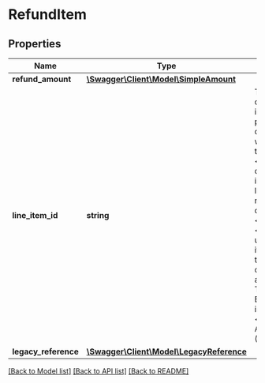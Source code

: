 # RefundItem

## Properties
Name | Type | Description | Notes
------------ | ------------- | ------------- | -------------
**refund_amount** | [**\Swagger\Client\Model\SimpleAmount**](SimpleAmount.md) |  | [optional] 
**line_item_id** | **string** | The unique identifier of an order line item. This identifier is created once a buyer purchases a &#x27;Buy It Now&#x27; item or if an auction listing ends with a winning bidder. Either this field or the &lt;b&gt;legacyReference&lt;/b&gt; container is needed to identify an individual order line item that will receive a refund.&lt;br&gt;&lt;br&gt;&lt;span class&#x3D;\&quot;tablenote\&quot;&gt;&lt;strong&gt;Note:&lt;/strong&gt; The &lt;b&gt;lineItemId&lt;/b&gt; field is used to identify an order line item in REST API format, and the  &lt;b&gt;legacyReference&lt;/b&gt; container is used to identify an order line item in Trading/legacy API format. Both legacy and REST API identifiers are returned in &lt;b&gt;getOrder&lt;/b&gt; (Fulfillment API) and &lt;b&gt;GetOrders&lt;/b&gt; (Trading API).&lt;/span&gt; | [optional] 
**legacy_reference** | [**\Swagger\Client\Model\LegacyReference**](LegacyReference.md) |  | [optional] 

[[Back to Model list]](../../README.md#documentation-for-models) [[Back to API list]](../../README.md#documentation-for-api-endpoints) [[Back to README]](../../README.md)

